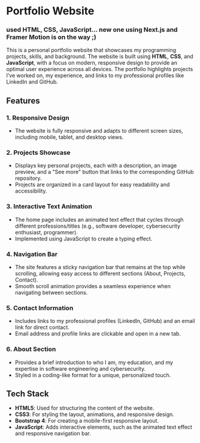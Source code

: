 # Portfolio Website

### used HTML, CSS, JavaScript... new one using Next.js and Framer Motion is on the way ;)

This is a personal portfolio website that showcases my programming projects, skills, and background. The website is built using **HTML**, **CSS**, and **JavaScript**, with a focus on modern, responsive design to provide an optimal user experience across all devices. The portfolio highlights projects I’ve worked on, my experience, and links to my professional profiles like LinkedIn and GitHub.

## Features

### 1. **Responsive Design**
   - The website is fully responsive and adapts to different screen sizes, including mobile, tablet, and desktop views.

### 2. **Projects Showcase**
   - Displays key personal projects, each with a description, an image preview, and a "See more" button that links to the corresponding GitHub repository.
   - Projects are organized in a card layout for easy readability and accessibility.

### 3. **Interactive Text Animation**
   - The home page includes an animated text effect that cycles through different professions/titles (e.g., software developer, cybersecurity enthusiast, programmer).
   - Implemented using JavaScript to create a typing effect.

### 4. **Navigation Bar**
   - The site features a sticky navigation bar that remains at the top while scrolling, allowing easy access to different sections (About, Projects, Contact).
   - Smooth scroll animation provides a seamless experience when navigating between sections.

### 5. **Contact Information**
   - Includes links to my professional profiles (LinkedIn, GitHub) and an email link for direct contact.
   - Email address and profile links are clickable and open in a new tab.

### 6. **About Section**
   - Provides a brief introduction to who I am, my education, and my expertise in software engineering and cybersecurity.
   - Styled in a coding-like format for a unique, personalized touch.

## Tech Stack

- **HTML5**: Used for structuring the content of the website.
- **CSS3**: For styling the layout, animations, and responsive design.
- **Bootstrap 4**: For creating a mobile-first responsive layout.
- **JavaScript**: Adds interactive elements, such as the animated text effect and responsive navigation bar.
  
